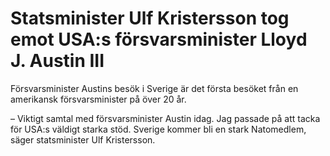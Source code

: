 # Statsminister Ulf Kristersson tog emot USA:s försvarsminister Lloyd J. Austin III

Försvarsminister Austins besök i Sverige är det första besöket från en amerikansk försvarsminister på över 20 år.

– Viktigt samtal med försvarsminister Austin idag. Jag passade på att tacka för USA:s väldigt starka stöd. Sverige kommer bli en stark Natomedlem, säger statsminister Ulf Kristersson.
